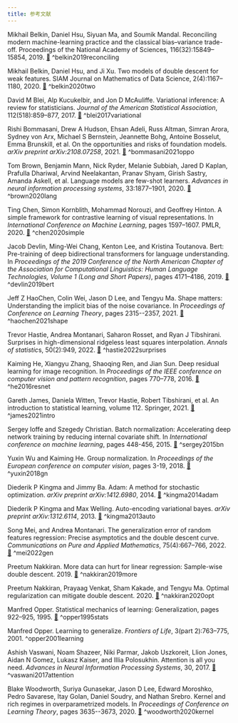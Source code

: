 ```yaml
---
title: 参考文献
---
```

Mikhail Belkin, Daniel Hsu, Siyuan Ma, and Soumik Mandal. Reconciling modern machine-learning practice and the classical bias–variance trade-off. Proceedings of the National Academy of Sciences, 116(32):15849–15854, 2019. [🔗](https://www.pnas.org/doi/abs/10.1073/pnas.1903070116) ^belkin2019reconciling

Mikhail Belkin, Daniel Hsu, and Ji Xu. Two models of double descent for weak features. SIAM Journal on Mathematics of Data Science, 2(4):1167–1180, 2020. [🔗](https://epubs.siam.org/doi/abs/10.1137/20M1336072) ^belkin2020two

David M Blei, Alp Kucukelbir, and Jon D McAuliffe. Variational inference: A review for statisticians. *Journal of the American Statistical Association*, 112(518):859–877, 2017. [🔗](https://www.tandfonline.com/doi/abs/10.1080/01621459.2017.1285773) ^blei2017variational

Rishi Bommasani, Drew A Hudson, Ehsan Adeli, Russ Altman, Simran Arora, Sydney von Arx, Michael S Bernstein, Jeannette Bohg, Antoine Bosselut, Emma Brunskill, et al. On the opportunities and risks of foundation models. *arXiv preprint arXiv:2108.07258*, 2021. [🔗](https://arxiv.org/abs/2108.07258) ^bommasani2021oppo

Tom Brown, Benjamin Mann, Nick Ryder, Melanie Subbiah, Jared D Kaplan, Prafulla Dhariwal, Arvind Neelakantan, Pranav Shyam, Girish Sastry, Amanda Askell, et al. Language models are few-shot learners. *Advances in neural information processing systems*, 33:1877–1901, 2020. [🔗](https://proceedings.neurips.cc/paper_files/paper/2020/hash/1457c0d6bfcb4967418bfb8ac142f64a-Abstract.html) ^brown2020lang

Ting Chen, Simon Kornblith, Mohammad Norouzi, and Geoffrey Hinton. A simple framework for contrastive learning of visual representations. In *International Conference on Machine Learning*, pages 1597–1607. PMLR, 2020. [🔗](http://proceedings.mlr.press/v119/chen20j.html) ^chen2020simple

Jacob Devlin, Ming-Wei Chang, Kenton Lee, and Kristina Toutanova. Bert: Pre-training of deep bidirectional transformers for language understanding. In *Proceedings of the 2019 Conference of the North American Chapter of the Association for Computational Linguistics: Human Language Technologies, Volume 1 (Long and Short Papers)*, pages 4171–4186, 2019. [🔗](https://aclanthology.org/N19-1423) ^devlin2019bert

Jeff Z HaoChen, Colin Wei, Jason D Lee, and Tengyu Ma. Shape matters: Understanding the implicit bias of the noise covariance. In *Proceedings of  Conference on Learning Theory*, pages 2315--2357, 2021. [🔗](https://proceedings.mlr.press/v125/woodworth20a) ^haochen2021shape

Trevor Hastie, Andrea Montanari, Saharon Rosset, and Ryan J Tibshirani. Surprises in high-dimensional ridgeless least squares interpolation. *Annals of statistic*s, 50(2):949, 2022. [🔗](https://pmc.ncbi.nlm.nih.gov/articles/PMC9481183/) ^hastie2022surprises

Kaiming He, Xiangyu Zhang, Shaoqing Ren, and Jian Sun. Deep residual learning for image recognition. In *Proceedings of the IEEE conference on computer vision and pattern recognition*, pages 770–778, 2016. [🔗](https://openaccess.thecvf.com/content_cvpr_2016/html/He_Deep_Residual_Learning_CVPR_2016_paper.html) ^he2016resnet

Gareth James, Daniela Witten, Trevor Hastie, Robert Tibshirani, et al. An introduction to statistical learning, volume 112. Springer, 2021. [🔗](https://link.springer.com/book/10.1007/978-1-0716-1418-1) ^james2021intro

Sergey Ioffe and Szegedy Christian. Batch normalization: Accelerating deep network training by reducing internal covariate shift. In *International conference on machine learning*, pages 448-456, 2015. [🔗](https://proceedings.mlr.press/v37/ioffe15.html) ^sergey2015bn

Yuxin Wu and Kaiming He. Group normalization. In *Proceedings of the European conference on computer vision*, pages 3-19, 2018. [🔗](https://openaccess.thecvf.com/content_ECCV_2018/html/Yuxin_Wu_Group_Normalization_ECCV_2018_paper.html) ^yuxin2018gn

Diederik P Kingma and Jimmy Ba. Adam: A method for stochastic optimization. *arXiv preprint arXiv:1412.6980*, 2014. [🔗](https://arxiv.org/abs/1412.6980v9) ^kingma2014adam

Diederik P Kingma and Max Welling. Auto-encoding variational bayes. *arXiv preprint arXiv:1312.6114*, 2013. [🔗](https://arxiv.org/abs/1312.6114) ^kingma2013auto

Song Mei, and Andrea Montanari. The generalization error of random features regression: Precise asymptotics and the double descent curve. *Communications on Pure and Applied Mathematics*, 75(4):667–766, 2022. [🔗](https://onlinelibrary.wiley.com/doi/abs/10.1002/cpa.22008) ^mei2022gen

Preetum Nakkiran. More data can hurt for linear regression: Sample-wise double descent. 2019. [🔗](https://arxiv.org/abs/1912.07242) ^nakkiran2019more

Preetum Nakkiran, Prayaag Venkat, Sham Kakade, and Tengyu Ma. Optimal regularization can mitigate double descent. 2020. [🔗](https://arxiv.org/abs/2003.01897) ^nakkiran2020opt

Manfred Opper. Statistical mechanics of learning: Generalization, pages 922–925, 1995. [🔗](https://philpapers.org/rec/oppsmo) ^opper1995stats

Manfred Opper. Learning to generalize. *Frontiers of Life*, 3(part 2):763–775, 2001. ^opper2001learning

Ashish Vaswani, Noam Shazeer, Niki Parmar, Jakob Uszkoreit, Llion Jones, Aidan N Gomez, Lukasz Kaiser, and Illia Polosukhin. Attention is all you need. *Advances in Neural Information Processing Systems*, 30, 2017. [🔗](https://proceedings.neurips.cc/paper/2017/hash/3f5ee243547dee91fbd053c1c4a845aa-Abstract.html) ^vaswani2017attention

Blake Woodworth, Suriya Gunasekar, Jason D Lee, Edward Moroshko, Pedro Savarese, Itay Golan, Daniel Soudry, and Nathan Srebro. Kernel and rich regimes in overparametrized models. In *Proceedings of  Conference on Learning Theory*, pages 3635--3673, 2020. [🔗](https://proceedings.mlr.press/v125/woodworth20a) ^woodworth2020kernel



